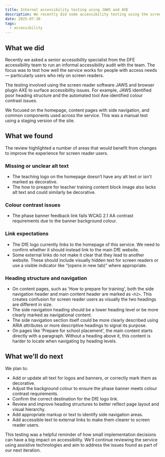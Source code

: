 ```yaml
---
title: Internal accessibility testing using JAWS and AXE
description: We recently did some accessibility testing using the screen reader software JAWS and browser tool AXE and identified some issues
date: 2025-07-30
tags:
  - accessibility
---
```


## What we did

Recently we asked a senior accessibility specialist from the DFE accessibility team to run an informal accessibility audit with the team. The focus was to test how well the service works for people with access needs — particularly users who rely on screen readers.

The testing involved using the screen reader software JAWS and browser plugin AXE to surface accessibility issues. For example, JAWS identified poor heading structure and the automated tool Axe identified colour contrast issues.

We focused on the homepage, content pages with side navigation, and common components used across the service. This was a manual test using a staging version of the site.

## What we found

The review highlighted a number of areas that would benefit from changes to improve the experience for screen reader users.

### Missing or unclear alt text

- The teaching logo on the homepage doesn’t have any alt text or isn't marked as decorative.
- The how to preapre for teacher training content block image also lacks alt text and could similarly be decorative.

### Colour contrast issues

- The phase banner feedback link fails WCAG 2.1 AA contrast requirements due to the banner background colour.

### Link expectations

- The DfE logo currently links to the homepage of this service. We need to confirm whether it should instead link to the main DfE website.
- Some external links do not make it clear that they lead to another website. These should include visually hidden text for screen readers or use a visible indicator like “(opens in new tab)” where appropriate.

### Heading structure and navigation

- On content pages, such as 'How to prepare for training', both the side navigation header and main content header are marked as `<h2>`. This creates confusion for screen reader users as visually the two headings are different in size.
- The side navigation heading should be a lower heading level or be more clearly marked as navigational content.
- The side navigation section itself could be more clearly described using ARIA attributes or more descriptive headings to signal its purpose.
- On pages like 'Prepare for school placement', the main content starts directly with a paragraph. Without a heading above it, this content is harder to locate when navigating by heading levels.

## What we’ll do next

We plan to:

- Add or update alt text for logos and banners, or correctly mark them as decorative.
- Adjust the background colour to ensure the phase banner meets colour contrast requirements.
- Confirm the correct destination for the DfE logo link.
- Review and improve heading structures to better reflect page layout and visual hierarchy.
- Add appropriate markup or text to identify side navigation areas.
- Add accessible text to external links to make them clearer to screen reader users.

This testing was a helpful reminder of how small implementation decisions can have a big impact on accessibility. We’ll continue reviewing the service using assistive technologies and aim to address the issues found as part of our next iteration.

